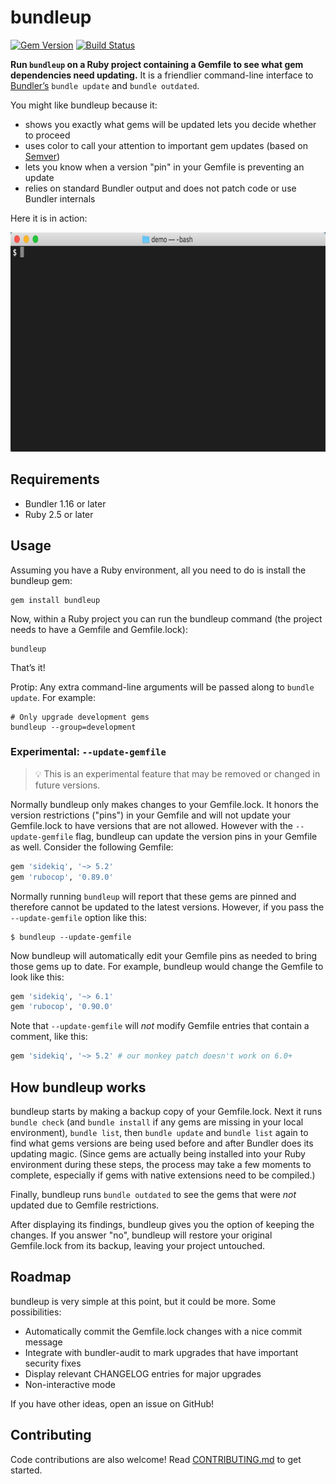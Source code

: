 # bundleup

[![Gem Version](https://badge.fury.io/rb/bundleup.svg)](http://badge.fury.io/rb/bundleup)
[![Build Status](https://circleci.com/gh/mattbrictson/bundleup/tree/main.svg?style=shield)](https://app.circleci.com/pipelines/github/mattbrictson/bundleup?branch=main)

**Run `bundleup` on a Ruby project containing a Gemfile to see what gem dependencies need updating.** It is a friendlier command-line interface to [Bundler’s][bundler] `bundle update` and `bundle outdated`.

You might like bundleup because it:

- shows you exactly what gems will be updated lets you decide whether to proceed
- uses color to call your attention to important gem updates (based on [Semver][])
- lets you know when a version "pin" in your Gemfile is preventing an update
- relies on standard Bundler output and does not patch code or use Bundler internals

Here it is in action:

<img src="./demo.gif" width="682" height="351" alt="Sample output">

## Requirements

- Bundler 1.16 or later
- Ruby 2.5 or later

## Usage

Assuming you have a Ruby environment, all you need to do is install the bundleup gem:

```
gem install bundleup
```

Now, within a Ruby project you can run the bundleup command (the project needs to have a Gemfile and Gemfile.lock):

```
bundleup
```

That’s it!

Protip: Any extra command-line arguments will be passed along to `bundle update`. For example:

```
# Only upgrade development gems
bundleup --group=development
```

### Experimental: `--update-gemfile`

> 💡 This is an experimental feature that may be removed or changed in future versions.

Normally bundleup only makes changes to your Gemfile.lock. It honors the version restrictions ("pins") in your Gemfile and will not update your Gemfile.lock to have versions that are not allowed. However with the `--update-gemfile` flag, bundleup can update the version pins in your Gemfile as well. Consider the following Gemfile:

```ruby
gem 'sidekiq', '~> 5.2'
gem 'rubocop', '0.89.0'
```

Normally running `bundleup` will report that these gems are pinned and therefore cannot be updated to the latest versions. However, if you pass the `--update-gemfile` option like this:

```
$ bundleup --update-gemfile
```

Now bundleup will automatically edit your Gemfile pins as needed to bring those gems up to date. For example, bundleup would change the Gemfile to look like this:

```ruby
gem 'sidekiq', '~> 6.1'
gem 'rubocop', '0.90.0'
```

Note that `--update-gemfile` will _not_ modify Gemfile entries that contain a comment, like this:

```ruby
gem 'sidekiq', '~> 5.2' # our monkey patch doesn't work on 6.0+
```

## How bundleup works

bundleup starts by making a backup copy of your Gemfile.lock. Next it runs `bundle check` (and `bundle install` if any gems are missing in your local environment), `bundle list`, then `bundle update` and `bundle list` again to find what gems versions are being used before and after Bundler does its updating magic. (Since gems are actually being installed into your Ruby environment during these steps, the process may take a few moments to complete, especially if gems with native extensions need to be compiled.)

Finally, bundleup runs `bundle outdated` to see the gems that were _not_ updated due to Gemfile restrictions.

After displaying its findings, bundleup gives you the option of keeping the changes. If you answer "no", bundleup will restore your original Gemfile.lock from its backup, leaving your project untouched.

## Roadmap

bundleup is very simple at this point, but it could be more. Some possibilities:

- Automatically commit the Gemfile.lock changes with a nice commit message
- Integrate with bundler-audit to mark upgrades that have important security fixes
- Display relevant CHANGELOG entries for major upgrades
- Non-interactive mode

If you have other ideas, open an issue on GitHub!

## Contributing

Code contributions are also welcome! Read [CONTRIBUTING.md](CONTRIBUTING.md) to get started.

[bundler]: http://bundler.io
[semver]: http://semver.org
